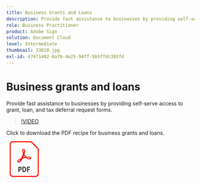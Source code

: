 ```yaml
---
title: Business Grants and Loans
description: Provide fast assistance to businesses by providing self-serve access to grant, loan, and tax deferral request forms
role: Business Practitioner
product: Adobe Sign
solution: Document Cloud
level: Intermediate
thumbnail: 33810.jpg
exl-id: 47471402-6a7b-4e25-947f-5b5ffdc393fd
---
```

# Business grants and loans

Provide fast assistance to businesses by providing self-serve access to grant, loan, and tax deferral request forms.

>[!VIDEO](https://video.tv.adobe.com/v/33810?hidetitle=true)

Click to download the PDF recipe for business grants and loans.

[![Download PDF Recipe](../assets/acrobat_PDF_96.png)](../assets/UseCaseRecipe-EN-CreatingWebForms.pdf)
